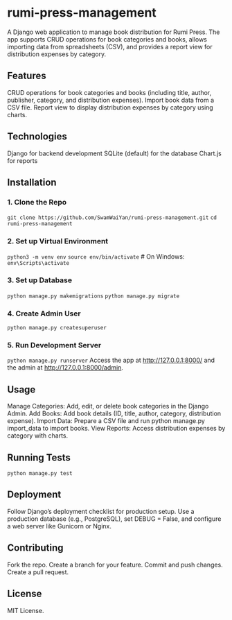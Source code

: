 # rumi-press-management
  A Django web application to manage book distribution for Rumi Press. The app supports CRUD operations for book categories and books, allows importing data from spreadsheets (CSV), and provides a report view for distribution expenses by category.

## Features
CRUD operations for book categories and books (including title, author, publisher, category, and distribution expenses).
Import book data from a CSV file.
Report view to display distribution expenses by category using charts.
## Technologies
Django for backend development
SQLite (default) for the database
Chart.js for reports
## Installation
### 1. Clone the Repo
`git clone https://github.com/SwamWaiYan/rumi-press-management.git`
`cd rumi-press-management`
### 2. Set up Virtual Environment
`python3 -m venv env`
`source env/bin/activate`  # On Windows: `env\Scripts\activate`
### 3. Set up Database
`python manage.py makemigrations`
`python manage.py migrate`
### 4. Create Admin User
`python manage.py createsuperuser`
### 5. Run Development Server
`python manage.py runserver`
Access the app at http://127.0.0.1:8000/ and the admin at http://127.0.0.1:8000/admin.

## Usage
Manage Categories: Add, edit, or delete book categories in the Django Admin.
Add Books: Add book details (ID, title, author, category, distribution expense).
Import Data: Prepare a CSV file and run python manage.py import_data to import books.
View Reports: Access distribution expenses by category with charts.
## Running Tests
`python manage.py test`
## Deployment
Follow Django’s deployment checklist for production setup. Use a production database (e.g., PostgreSQL), set DEBUG = False, and configure a web server like Gunicorn or Nginx.

## Contributing
Fork the repo.
Create a branch for your feature.
Commit and push changes.
Create a pull request.
## License
MIT License.

